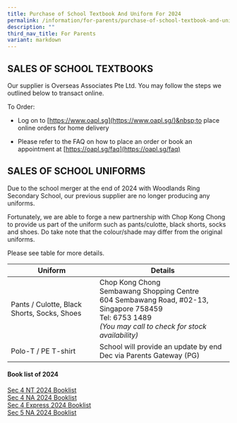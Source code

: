 ```yaml
---
title: Purchase of School Textbook And Uniform For 2024
permalink: /information/for-parents/purchase-of-school-textbook-and-uniform-for-2024/
description: ""
third_nav_title: For Parents
variant: markdown
---
```

SALES OF SCHOOL TEXTBOOKS
-------------------------

Our supplier is Overseas Associates Pte Ltd. You may follow the steps we outlined below to transact online.  
  
To Order:  

*   Log on to&nbsp;[https://www.oapl.sg](https://www.oapl.sg/)&nbsp;to place online orders for home delivery 
    
*   Please refer to the FAQ on how to place an order or book an appointment at&nbsp;[https://oapl.sg/faq](https://oapl.sg/faq)

  

SALES OF SCHOOL UNIFORMS
------------------------

   

Due to the school merger at the end of 2024 with Woodlands Ring Secondary School, our previous supplier are no longer producing any uniforms.

Fortunately, we are able to forge a new partnership with Chop Kong Chong to provide us part of the uniform such as pants/culotte, black shorts, socks and shoes. Do take note that the colour/shade may differ from the original uniforms.

Please see table for more details.

| **Uniform**                                       | **Details**                                                         |
|-----------------------------------------------|-----------------------------------------------------------------|
| Pants / Culotte, Black Shorts, Socks, Shoes    | Chop Kong Chong<br> Sembawang Shopping Centre<br>604 Sembawang Road, #02-13, Singapore 758459<br>Tel: 6753 1489<br>*(You may call to check for stock availability)* |
| Polo-T / PE T-shirt                            | School will provide an update by end Dec via Parents Gateway (PG) |



#### Book list of 2024

[Sec 4 NT 2024 Booklist](/files/2024%20Booklist/Booklist_2024_FCS_Sec_4_NT.pdf)<br>
[Sec 4 NA 2024 Booklist](/files/2024%20Booklist/Booklist_2024_FCS_Sec_4_NA.pdf)<br>
[Sec 4 Express 2024 Booklist](/files/2024%20Booklist/Booklist_2024_FCS_Sec_4_Express.pdf)<br>
[Sec 5 NA 2024 Booklist](/files/2024%20Booklist/Booklist_2024_FCS_Sec_5_NA.pdf)<br>